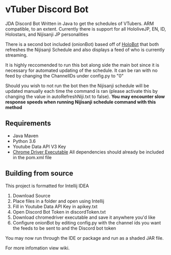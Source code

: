 # vTuber Discord Bot 
JDA Discord Bot Written in Java to get the schedules of VTubers. ARM compatible, to an extent.
Currently there is support for all HololiveJP, EN, ID, Holostars, and Nijisanji JP personalities

There is a second bot included (onionBot) based off of [HoloBot](https://github.com/Lukeisun/HoloBot) that 
both refreshes the Nijisanji Schedule and also displays a feed of who is currently streaming. 

It is highly reccomended to run this bot along side the main bot since it is necessary for automated updating of the schedule.
It can be ran with no feed by changing the ChannelIDs under config.py to "0"

Should you wish to not run the bot then the Nijisanji schedule will be updated manually each time the command is ran (please activate this by changing the
value in autoRefreshNiji.txt to false). **You may encounter slow response speeds when running Nijisanji schedule command with this method**

## Requirements 
- Java Maven
- Python 3.6
- Youtube Data API V3 Key
- [Chrome Driver Executable](https://chromedriver.chromium.org/downloads)
All dependencies should already be included in the pom.xml file 

## Building from source
This project is formatted for Intellij IDEA 
1. Download Source
2. Place files in a folder and open using Intellij
3. Fill in Youtube Data API Key in apikey.txt
4. Open Discord Bot Token in discordToken.txt
5. Download chromedriver executable and save it anywhere you'd like   
6. Configure onionBot by editing config.py with the channel ids you want the feeds to be sent to and the Discord bot token


You may now run through the IDE or package and run as a shaded JAR file.

For more infomation view wiki.


